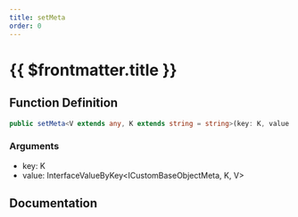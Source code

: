 ```yaml
---
title: setMeta
order: 0
---
```


# {{ $frontmatter.title }}

## Function Definition

```ts
public setMeta<V extends any, K extends string = string>(key: K, value: InterfaceValueByKey<ICustomBaseObjectMeta, K, V>): void;
```

### Arguments

* key: K
* value: InterfaceValueByKey\<ICustomBaseObjectMeta, K, V\>

## Documentation

<!--@include: ./parts/setMeta.md-->
